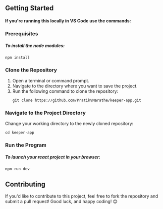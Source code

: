 ## Getting Started

#### If you're running this locally in VS Code use the commands:

### Prerequisites

##### To install the node modules:
  ```
  npm install
  ```

### Clone the Repository

1. Open a terminal or command prompt.
2. Navigate to the directory where you want to save the project.
3. Run the following command to clone the repository:
   ```
   git clone https://github.com/PratikVMarathe/keeper-app.git
   ```

### Navigate to the Project Directory

Change your working directory to the newly cloned repository:
```
cd keeper-app
```

### Run the Program

##### To launch your react project in your browser:
```
npm run dev
```


## Contributing

If you'd like to contribute to this project, feel free to fork the repository and submit a pull request! Good luck, and happy coding! 😊




